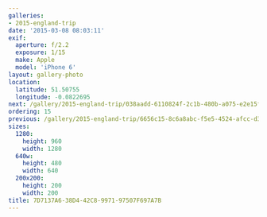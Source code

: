```yaml
---
galleries:
- 2015-england-trip
date: '2015-03-08 08:03:11'
exif:
  aperture: f/2.2
  exposure: 1/15
  make: Apple
  model: 'iPhone 6'
layout: gallery-photo
location:
  latitude: 51.50755
  longitude: -0.0822695
next: /gallery/2015-england-trip/038aadd-6110824f-2c1b-480b-a075-e2e15fe0e98b
ordering: 15
previous: /gallery/2015-england-trip/6656c15-8c6a8abc-f5e5-4524-afcc-d3f7bba46a46
sizes:
  1280:
    height: 960
    width: 1280
  640w:
    height: 480
    width: 640
  200x200:
    height: 200
    width: 200
title: 7D7137A6-38D4-42C8-9971-97507F697A7B
---
```

